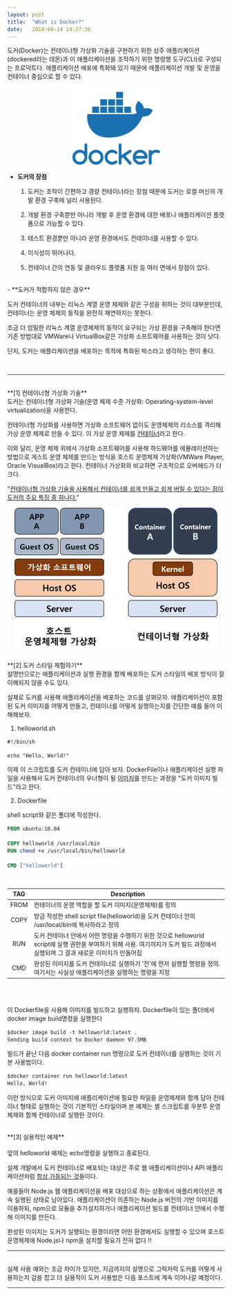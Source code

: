 ```yaml
---
layout: post
title:  "What is Docker?"
date:   2019-08-14 14:27:36
---
```


도커(Docker)는 컨테이너형 가상화 기술을 구현하기 위한 상주 애플리케이션(dockered라는 데몬)과 이 애플리케이션을 조작하기 위한 명령행 도구(CLI)로 구성되는 프로덕트다.  애플리케이션 배포에 특화돼 있기 때문에 애플리케이션 개발 및 운영을 컨테이너 중심으로 할 수 있다.

<center><img src="https://github.com/daeuni/daeuni.github.io/blob/master/assets/dockerImage.png?raw=true"></center> 

- **도커의 장점**

  1) 도커는 조작이 간편하고 경량 컨테이너라는 장점 때문에 도커는 로컬 머신의 개발 환경 구축에 널리 사용된다.

  2) 개발 환경 구축뿐만 아니라 개발 후 운영 환경에 대한 배포나 애플리케이션 플랫폼으로 가능할 수 있다.

  3) 테스트 환경뿐만 아니라 운영 환경에서도 컨테이너를 사용할 수 있다.

  4) 이식성이 뛰어나다.

  5) 컨테이너 간의 연동 및 클라우드 플랫폼 지원 등 여러 면에서 장점이 있다.    


<br>
- **도커가 적합하지 않은 경우**

  도커 컨테이너의 내부는 리눅스 계열 운영 체제와 같은 구성을 취하는 것이 대부분인데, 컨테이너는 운영 체제의 동작을 완전히 재연하지는 못한다.

  조금 더 엄밀한 리눅스 계열 운영체제의 동작이 요구되는 가상 환경을 구축해야 한다면 기존 방법대로 VMWare나 VirtualBox같은 가상화 소프트웨어를 사용하는 것이 낫다.

  단지, 도커는 애플리케이션을 배포하는 목적에 특화된 박스라고 생각하는 편이 좋다.    


<br>
<hr>
<br>
**[1] 컨테이너형 가상화 기술**
<br>
   도커는 컨테이너형 가상화 기술(운영 체제 수준 가상화: Operating-system-level virtualization)을 사용한다.

   컨테이너형 가상화를 사용하면 가상화 소프트웨어 없이도 운영체제의 리소스를 격리해 가상 운영 체제로 만들 수 있다. 이 가상 운영 체제를 <u>컨테이너</u>라고 한다.

   이와 달리, 운영 체제 위에서 가상화 소프트웨어를 사용해 하드웨어를 에뮬레이션하는 방법으로 게스트 운영 체제를 만드는 방식을 호스트 운영체제 가상화(VMWare Player, Oracle VisualBox)라고 한다. 컨테이너 가상화와 비교하면 구조적으로 오버헤드가 더 크다.

   "<u>컨테이너형 가상화 기술을 사용해서 컨테이너를 쉽게 만들고 쉽게 버릴 수 있다는 점이 도커의 주요 특징 중 하나다.</u>"


<center><img src = "https://github.com/daeuni/daeuni.github.io/blob/master/assets/container.png?raw=true">
</center>
  


<br>
**[2] 도커 스타일 체험하기**
<br>
   설명만으로는 애플리케이션과 실행 환경을 함께 배포하는 도커 스타일의 배포 방식이 잘 이해되지 않을 수도 있다. 

   실제로 도커를 사용해 애플리케이션을 배포하는 코드를 살펴모자. 애플리케이션이 포함된 도커 이미지를 어떻게 만들고, 컨테이너를 어떻게 실행하는지를 간단한 예를 들어 이해해보자.

   1) helloworld.sh

   ```shell
   #!/bin/sh
   
   echo "Hello, World!"
   ```

   이제 이 스크립트를 도커 컨테이너에 담아 보자. DockerFile이나 애플리케이션 실행 파일을 사용해서 도커 컨테이너의 우너형이 될 <u>이미지</u>를 만드는 과정을 "도커 이미지 빌드"라고 한다.

   2) Dockerfile
   
   shell script와 같은 폴더에 작성한다.

   ```dockerfile
   FROM ubuntu:16.04
   
   COPY helloworld /usr/local/bin
   RUN chmod +x /usr/local/bin/helloworld
   
   CMD ["helloworld"]
   ```

<br>

| <center>TAG</center> | <center>Description</center> |
|:--------:|:--------|
| <center>FROM</center> | 컨테이너의 운영 역할을 할 도커 이미지(운영체제)를 정의 |
| <center>COPY</center> | 방금 작성한 shell script file(helloworld)을 도커 컨테이너 안의 /usr/local/bin에 복사하라고 정의 |
| <center>RUN</center> | 도커 컨테이너 안에서 어떤 명령을 수행하기 위한 것으로 helloworld script에 실행 권한을 부여하기 위해 사용. 여기까지가 도커 빌드 과정에서 실행되며 그 결과 새로운 이미지가 만들어짐 |
| <center>CMD</center> | 완성된 이미지를 도커 컨테이너로 실행하기 ‘전'에 먼저 실행할 명령을 정의. 여기서는 사실상 애플리케이션을 실행하는 명령을 지정 |
<br>

<br>

   이 Dockerfile을 사용해 이미지를 빌드하고 실행하자. Dockerfile이 있는 폴더에서 docker image build명령을 실행한다  

   ```dockerfile
   $docker image build -t helloworld:latest .
   Sending build context to Docker daemon 97.5MB
   ```

   빌드가 끝난 다음 docker container run 명령으로 도커 컨테이너를 실행하는 것이 기본 사용법이다.  

   ```dockerfile
   $docker container run helloworld:latest
   Hello, World!
   ```
  
   이런 방식으로 도커 이미지에 애플리케이션에 필요한 파일을 운영체제와 함께 담아 컨테이너 형태로 실행하는 것이 기본적인 스타일이며 본 예제는 셸 스크립트를 우분투 운영체제와 함께 컨테이너로 실행한 것이다.


<br>
**[3] 실용적인 예제**
<br><br>
   앞의 helloworld 예제는 echo명령을 실행하고 종료된다.

   실제 개발에서 도커 컨테이너로 배포되는 대상은 주로 웹 애플리케이션이나 API 애플리케이션처럼 <u>항상 가동되는 것</u>들이다.

   예를들어 Node.js 웹 애플리케이션을 배포 대상으로 하는 상황에서 애플리케이션은 계속 실행된 상태로 남아있다. 애플리케이션이 의존하는 Node.js 버전의 기반 이미지를 이용하되, npm으로 모듈을 추가설치하거나 애플리케이션 빌드를 컨테이너 안에서 수행해 이미지를 만든다.

   완성된 이미지는 도커가 실행되는 환경이라면 어떤 환경에서도 실행할 수 있으며 호스트 운영체제에 Node.js나 npm을 설치할 필요가 전혀 없다 !!
<br>
<hr>
<br>
실제 사용 예와는 조금 차이가 있지만, 지금까지의 설명으로 그럭저럭 도커를 어떻게 사용하는지 감을 잡고 더 실용적이 도커 사용법은 다음 포스트에 계속 이어나갈 예정이다.

<br>
<hr>
<br>
